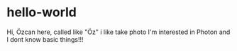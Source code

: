 # hello-world
Hi, Özcan here, called like "Öz" i like take photo 
I'm interested in Photon and I dont know basic things!!!
